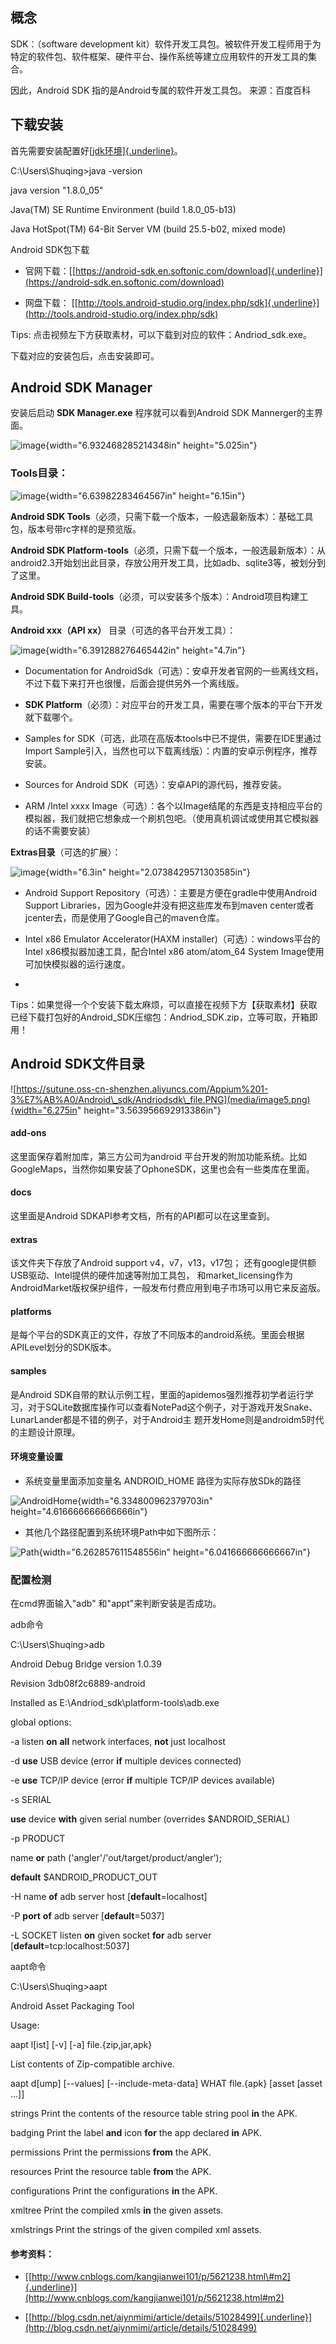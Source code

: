 概念
----

SDK：（software development
kit）软件开发工具包。被软件开发工程师用于为特定的软件包、软件框架、硬件平台、操作系统等建立应用软件的开发工具的集合。

因此，Android SDK 指的是Android专属的软件开发工具包。 来源：百度百科

下载安装
--------

首先需要安装配置好[[jdk环境]{.underline}](https://jingyan.baidu.com/article/3c343ff70bc6ea0d377963df.html)。

C:\\Users\\Shuqing\>java -version

java version \"1.8.0\_05\"

Java(TM) SE Runtime Environment (build 1.8.0\_05-b13)

Java HotSpot(TM) 64-Bit Server VM (build 25.5-b02, mixed mode)

Android SDK包下载

-   官网下载：[[https://android-sdk.en.softonic.com/download]{.underline}](https://android-sdk.en.softonic.com/download)

-   网盘下载： [[http://tools.android-studio.org/index.php/sdk]{.underline}](http://tools.android-studio.org/index.php/sdk)

Tips: 点击视频左下方获取素材，可以下载到对应的软件：Andriod\_sdk.exe。

下载对应的安装包后，点击安装即可。

Android SDK Manager
-------------------

安装后启动 **SDK Manager.exe** 程序就可以看到Android SDK
Mannerger的主界面。

![image](media/image1.png){width="6.932468285214348in" height="5.025in"}

### Tools目录：

![image](media/image2.png){width="6.63982283464567in" height="6.15in"}

**Android SDK
Tools**（必须，只需下载一个版本，一般选最新版本）：基础工具包，版本号带rc字样的是预览版。

**Android SDK
Platform-tools**（必须，只需下载一个版本，一般选最新版本）：从android2.3开始划出此目录，存放公用开发工具，比如adb、sqlite3等，被划分到了这里。

**Android SDK
Build-tools**（必须，可以安装多个版本）：Android项目构建工具。

**Android xxx（API xx）** 目录（可选的各平台开发工具）：

![image](media/image3.png){width="6.391288276465442in" height="4.7in"}

-   Documentation for
    AndroidSdk（可选）：安卓开发者官网的一些离线文档，不过下载下来打开也很慢，后面会提供另外一个离线版。

-   **SDK
    Platform**（必须）：对应平台的开发工具，需要在哪个版本的平台下开发就下载哪个。

-   Samples for
    SDK（可选，此项在高版本tools中已不提供，需要在IDE里通过Import
    Sample引入，当然也可以下载离线版）：内置的安卓示例程序，推荐安装。

-   Sources for Android SDK（可选）：安卓API的源代码，推荐安装。

-   ARM /Intel xxxx
    Image（可选）：各个以Image结尾的东西是支持相应平台的模拟器，我们就把它想象成一个刷机包吧。（使用真机调试或使用其它模拟器的话不需要安装）

**Extras目录**（可选的扩展）：

![image](media/image4.png){width="6.3in" height="2.0738429571303585in"}

-   Android Support Repository（可选）：主要是方便在gradle中使用Android
    Support Libraries，因为Google并没有把这些库发布到maven
    center或者jcenter去，而是使用了Google自己的maven仓库。

-   Intel x86 Emulator Accelerator(HAXM
    installer)（可选）：windows平台的Intel x86模拟器加速工具，配合Intel
    x86 atom/atom\_64 System Image使用可加快模拟器的运行速度。

-   

Tips：如果觉得一个个安装下载太麻烦，可以直接在视频下方【获取素材】获取已经下载打包好的Android\_SDK压缩包：Andriod\_SDK.zip，立等可取，开箱即用！

Android SDK文件目录
-------------------

![https://sutune.oss-cn-shenzhen.aliyuncs.com/Appium%201-3%E7%AB%A0/Android\_sdk/Andriodsdk\_file.PNG](media/image5.png){width="6.275in"
height="3.563956692913386in"}

#### add-ons

这里面保存着附加库，第三方公司为android
平台开发的附加功能系统。比如GoogleMaps，当然你如果安装了OphoneSDK，这里也会有一些类库在里面。

#### docs

这里面是Android SDKAPI参考文档，所有的API都可以在这里查到。

#### extras

该文件夹下存放了Android support v4，v7，v13，v17包；
还有google提供额USB驱动、Intel提供的硬件加速等附加工具包，
和market\_licensing作为AndroidMarket版权保护组件，一般发布付费应用到电子市场可以用它来反盗版。

#### platforms

是每个平台的SDK真正的文件，存放了不同版本的android系统。里面会根据APILevel划分的SDK版本。

#### samples

是Android SDK自带的默认示例工程，里面的apidemos强烈推荐初学者运行学
习，对于SQLite数据库操作可以查看NotePad这个例子，对于游戏开发Snake、LunarLander都是不错的例子，对于Android主
题开发Home则是androidm5时代的主题设计原理。

#### 环境变量设置

-   系统变量里面添加变量名 ANDROID\_HOME 路径为实际存放SDk的路径

![AndroidHome](media/image6.png){width="6.334800962379703in"
height="4.616666666666666in"}

-   其他几个路径配置到系统环境Path中如下图所示：

![Path](media/image7.png){width="6.262857611548556in"
height="6.041666666666667in"}

### 配置检测

在cmd界面输入"adb" 和\"appt\"来判断安装是否成功。

adb命令

C:\\Users\\Shuqing\>adb

Android Debug Bridge version 1.0.39

Revision 3db08f2c6889-android

Installed as E:\\Andriod\_sdk\\platform-tools\\adb.exe

global options:

-a listen **on** **all** network interfaces, **not** just localhost

-d **use** USB device (error **if** multiple devices connected)

-e **use** TCP/IP device (error **if** multiple TCP/IP devices
available)

-s SERIAL

**use** device **with** given serial number (overrides
\$ANDROID\_SERIAL)

-p PRODUCT

name **or** path (\'angler\'/\'out/target/product/angler\');

**default** \$ANDROID\_PRODUCT\_OUT

-H name **of** adb server host \[**default**=localhost\]

-P **port** **of** adb server \[**default**=5037\]

-L SOCKET listen **on** given socket **for** adb server
\[**default**=tcp:localhost:5037\]

aapt命令

C:\\Users\\Shuqing\>aapt

Android Asset Packaging Tool

Usage:

aapt l\[ist\] \[-v\] \[-a\] file.{zip,jar,apk}

List contents of Zip-compatible archive.

aapt d\[ump\] \[\--values\] \[\--include-meta-data\] WHAT file.{apk}
\[asset \[asset \...\]\]

strings Print the contents of the resource table string pool **in** the
APK.

badging Print the label **and** icon **for** the app declared **in**
APK.

permissions Print the permissions **from** the APK.

resources Print the resource table **from** the APK.

configurations Print the configurations **in** the APK.

xmltree Print the compiled xmls **in** the given assets.

xmlstrings Print the strings of the given compiled xml assets.

#### 参考资料：

-   [[http://www.cnblogs.com/kangjianwei101/p/5621238.html\#m2]{.underline}](http://www.cnblogs.com/kangjianwei101/p/5621238.html#m2)

-   [[http://blog.csdn.net/aiynmimi/article/details/51028499]{.underline}](http://blog.csdn.net/aiynmimi/article/details/51028499)
